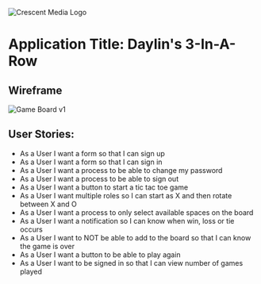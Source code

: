 ![Crescent Media Logo](https://www.crescentdigitalmedia.solutions/wp-content/uploads/2020/05/logo-v3.png)

# Application Title: Daylin's 3-In-A-Row

## Wireframe

![Game Board v1](https://media.git.generalassemb.ly/user/30423/files/b7627e80-e84e-11ea-9410-b3166887ac8a)

## User Stories:

- As a User I want a form so that I can sign up
- As a User I want a form so that I can sign in
- As a User I want a process to be able to change my password
- As a User I want a process to be able to sign out
- As a User I want a button to start a tic tac toe game
- As a User I want multiple roles so I can  start as X and then rotate between X and O
- As a User I want a process to only select available spaces on the board
- As a User I want a notification so I can know when win, loss or tie occurs
- As a User I want to NOT be able to add to the board so that I can know the game is over
- As a User I want a button to be able to play again
- As a User I want to be signed in so that I can view number of games played
